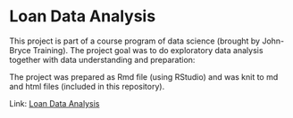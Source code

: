 # Loan Data Analysis
This project is part of a course program of data science (brought by John-Bryce Training).
The project goal was to do exploratory data analysis together with data understanding and preparation: 

The project was prepared as Rmd file (using RStudio) and was knit to md and html files (included in this repository).

Link:
[Loan Data Analysis](LoanDataAnalysis.md)
